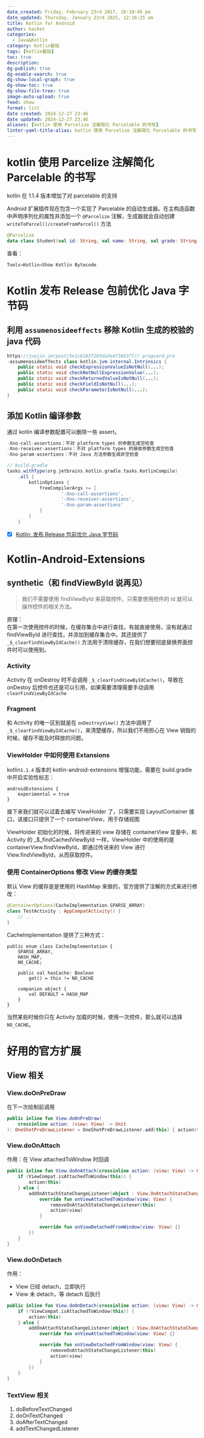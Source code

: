 ```yaml
---
date_created: Friday, February 23rd 2017, 10:10:45 pm
date_updated: Thursday, January 23rd 2025, 12:16:25 am
title: Kotlin for Android
author: hacket
categories:
  - Java&Kotlin
category: Kotlin基础
tags: [Kotlin基础]
toc: true
description: 
dg-publish: true
dg-enable-search: true
dg-show-local-graph: true
dg-show-toc: true
dg-show-file-tree: true
image-auto-upload: true
feed: show
format: list
date created: 2024-12-27 23:46
date updated: 2024-12-27 23:46
aliases: [kotlin 使用 Parcelize 注解简化 Parcelable 的书写]
linter-yaml-title-alias: kotlin 使用 Parcelize 注解简化 Parcelable 的书写
---
```


# kotlin 使用 Parcelize 注解简化 Parcelable 的书写

kotlin 在 1.1.4 版本增加了对 parcelable 的支持

Android 扩展插件现在包含一个实现了 Parcelable 的自动生成器。在主构造函数中声明序列化的属性并添加一个 `@Parcelize` 注解，生成器就会自动创建 `writeToParcel()/createFromParcel()` 方法

```kotlin
@Parcelize
data class Student(val id: String, val name: String, val grade: String) : Parcelable
```

查看：

```
Tools→Kotlin→Show Kotlin Bytecode
```

# Kotlin 发布 Release 包前优化 Java 字节码

## 利用 `assumenosideeffects` 移除 Kotlin 生成的校验的 java 代码

```java
https://juejin.im/post/5e1c6163f265da3e4736b37f// proguard.pro
-assumenosideeffects class kotlin.jvm.internal.Intrinsics {
    public static void checkExpressionValueIsNotNull(...);
    public static void checkNotNullExpressionValue(...);
    public static void checkReturnedValueIsNotNull(...);
    public static void checkFieldIsNotNull(...);
    public static void checkParameterIsNotNull(...);
}
```

## 添加 Kotlin 编译参数

通过 kotlin 编译参数配置可以删除一些 assert。

```java
-Xno-call-assertions：不对 platform types 的参数生成空检查
-Xno-receiver-assertions：不对 platform types 的接收参数生成空检查
-Xno-param-assertions：不对 Java 方法参数生成非空检查
```

```groovy
// build.gradle
tasks.withType(org.jetbrains.kotlin.gradle.tasks.KotlinCompile)
    .all {
        kotlinOptions {
            freeCompilerArgs += [
                    '-Xno-call-assertions',
                    '-Xno-receiver-assertions',
                    '-Xno-param-assertions'
            ]
        }
    }
```

- [x] [Kotlin: 发布 Release 包前优化 Java 字节码](https://juejin.im/post/5e1c6163f265da3e4736b37f)

# Kotlin-Android-Extensions

## synthetic（和 findViewById 说再见）

> 我们不需要使用 findViewById 来获取控件，只需要使用控件的 id 就可以操作控件的相关方法。

原理：<br>在第一次使用控件的时候，在缓存集合中进行查找，有就直接使用，没有就通过 findViewById 进行查找，并添加到缓存集合中。其还提供了 `_$_clearFindViewByIdCache()` 方法用于清除缓存，在我们想要彻底替换界面控件时可以使用到。

### Activity

Activity 在 onDestroy 时不会调用 `_$_clearFindViewByIdCache()`，导致在 onDestoy 后控件也还是可以引用，如果需要清理需要手动调用 `clearFindViewByIdCache`

### Fragment

和 Activity 的唯一区别就是在 `onDestroyView()` 方法中调用了 `_$_clearFindViewByIdCache()`，来清楚缓存，所以我们不用担心在 View 销毁的时候，缓存不能及时释放的问题。

### ViewHolder 中如何使用 Extansions

kotlin`1.1.4` 版本的 kotlin-android-extensions 增强功能，需要在 build.gradle 中开启实验性标志：

```
androidExtensions {
    experimental = true
}
```

接下来我们就可以试着去编写 ViewHolder 了，只需要实现 LayoutContainer 接口，该接口只提供了一个 containerView，用于存储视图

ViewHolder 初始化的时候，将传进来的 view 存储在 containerView 变量中，和 Activity 的 _$_findCachedViewById 一样，ViewHolder 中的使用的是 containerView.findViewById，即通过传进来的 View 进行 View.findViewById，从而获取控件。

### 使用 ContainerOptions 修改 View 的缓存类型

默认 View 的缓存是是使用的 HashMap 来做的，官方提供了注解的方式来进行修改：

```kotlin
@ContainerOptions(CacheImplementation.SPARSE_ARRAY)
class TestActivity : AppCompatActivity() {
    // ...
}
```

CacheImplementation 提供了三种方式：

```
public enum class CacheImplementation {
    SPARSE_ARRAY,
    HASH_MAP,
    NO_CACHE;

    public val hasCache: Boolean
        get() = this != NO_CACHE

    companion object {
        val DEFAULT = HASH_MAP
    }
}
```

当然某些时候你只在 Activity 加载的时候，使用一次控件，那么就可以选择 `NO_CACHE`。

# 好用的官方扩展

## View 相关

### View.doOnPreDraw

在下一次绘制前调用

```kotlin
public inline fun View.doOnPreDraw(
    crossinline action: (view: View) -> Unit
): OneShotPreDrawListener = OneShotPreDrawListener.add(this) { action(this) }
```

### View.doOnAttach

作用：在 View attachedToWindow 时回调

```kotlin
public inline fun View.doOnAttach(crossinline action: (view: View) -> Unit) {
    if (ViewCompat.isAttachedToWindow(this)) {
        action(this)
    } else {
        addOnAttachStateChangeListener(object : View.OnAttachStateChangeListener {
            override fun onViewAttachedToWindow(view: View) {
                removeOnAttachStateChangeListener(this)
                action(view)
            }

            override fun onViewDetachedFromWindow(view: View) {}
        })
    }
}
```

### View.doOnDetach

作用：

- View 已经 detach，立即执行
- View 未 detach，等 detach 后执行

```kotlin
public inline fun View.doOnDetach(crossinline action: (view: View) -> Unit) {
    if (!ViewCompat.isAttachedToWindow(this)) {
        action(this)
    } else {
        addOnAttachStateChangeListener(object : View.OnAttachStateChangeListener {
            override fun onViewAttachedToWindow(view: View) {}

            override fun onViewDetachedFromWindow(view: View) {
                removeOnAttachStateChangeListener(this)
                action(view)
            }
        })
    }
}
```

### TextView 相关

1. doBeforeTextChanged
2. doOnTextChanged
3. doAfterTextChanged
4. addTextChangedListener
